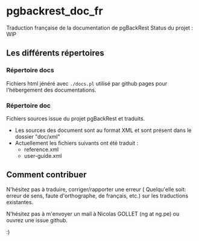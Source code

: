 # pgbackrest_doc_fr
Traduction française de la documentation de pgBackRest
Status du projet : WIP

## Les différents répertoires
### Répertoire docs
Fichiers html jénéré avec `./docs.pl` utilisé par github pages pour l'hébergement des documentations.

### Répertoire doc
Fichiers sources issue du projet pgBackRest et traduits.
   * Les sources des document sont au format XML et sont présent dans le dossier  "doc/xml"
   * Actuellement les fichiers suivants ont été traduit :
      * reference.xml 
      * user-guide.xml



## Comment contribuer

N'hésitez pas à traduire, corriger/rapporter une erreur ( Quelqu'elle soit: erreur de sens, faute d'orthographe, de français, etc.) sur les traductions existantes.

N'hésitez pas à m'envoyer un mail à Nicolas GOLLET (ng at ng.pe) ou ouvrez une issue github.


:)
